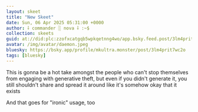 ```yaml
---
layout: skeet
title: "New Skeet"
date: Sun, 06 Apr 2025 05:31:00 +0000
author: ⸸ commander ░ nova ⸸ :~$
collection: skeets
guid: at://did:plc:zzofxcatgqb5wpkqetnng4wo/app.bsky.feed.post/3lm4prit7wc2o
avatar: /img/avatar/daemon.jpeg
bluesky: https://bsky.app/profile/mkultra.monster/post/3lm4prit7wc2o
tags: [bluesky]
---
```


This is gonna be a hot take amongst the people who can't stop themselves from engaging with generative theft, but even if you didn't generate it, you still shouldn't share and spread it around like it's somehow okay that it exists

And that goes for "ironic" usage, too
